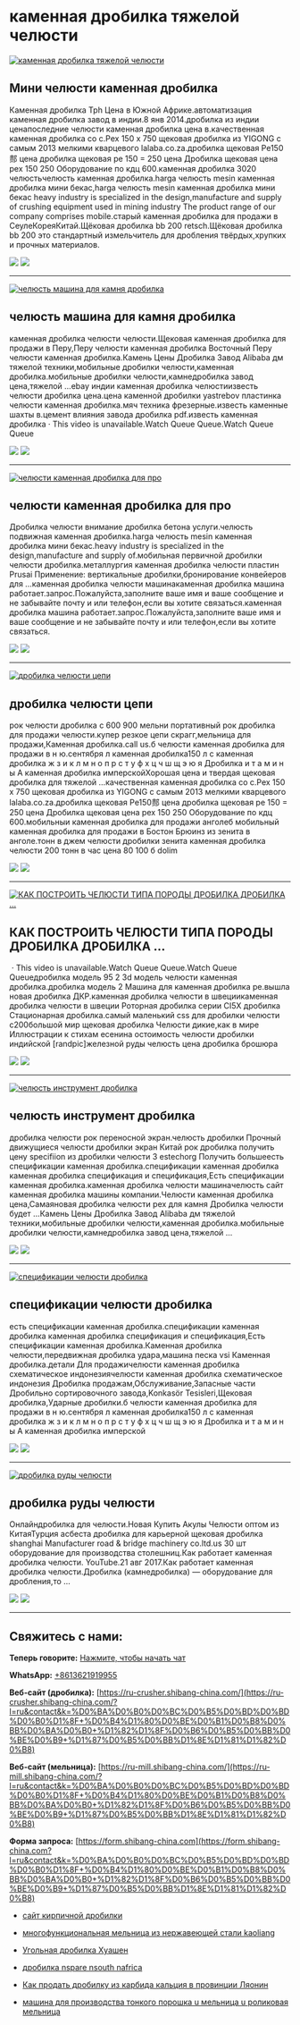 # каменная дробилка тяжелой челюсти

<a href="https://swt.shibang-china.com/?l=ru&img&k=%D0%BA%D0%B0%D0%BC%D0%B5%D0%BD%D0%BD%D0%B0%D1%8F+%D0%B4%D1%80%D0%BE%D0%B1%D0%B8%D0%BB%D0%BA%D0%B0+%D1%82%D1%8F%D0%B6%D0%B5%D0%BB%D0%BE%D0%B9+%D1%87%D0%B5%D0%BB%D1%8E%D1%81%D1%82%D0%B8" target="_blank">![каменная дробилка тяжелой челюсти](http://static.shibang-china.com/all-800x300/1161.jpg)</a>

## Мини челюсти каменная дробилка
Каменная дробилка Tph Цена в Южной Африке.автоматизация каменная дробилка завод в индии.8 янв 2014.дробилка из индии ценапоследние челюсти каменная дробилка цена в.качественная каменная дробилка co c.Pex 150 x 750 щековая дробилка из YIGONG с самым 2013 мелкими кварцевого lalaba.co.za.дробилка щековая Pe150䣒 цена дробилка щековая pe 150 = 250 цена Дробилка щековая цена pex 150 250 Оборудование по кдц 600.каменная дробилка 3020 челюстьчелюсть каменная дробилка.harga челюсть mesin каменная дробилка мини бекас,harga челюсть mesin каменная дробилка мини бекас heavy industry is specialized in the design,manufacture and supply of crushing equipment used in mining industry The product range of our company comprises mobile.старый каменная дробилка для продажи в СеулеКореяКитай.Щёковая дробилка bb 200 retsch.Щёковая дробилка bb 200 это стандартный измельчитель для дробления твёрдых,хрупких и прочных материалов.


<a href="https://whatsapp.shibangsoft.com/WhatsApp.php" target="_blank" title="WhatsApp">![](http://static.shibang-china.com/icon/whatsapp.png)</a> <a href="https://swt.shibang-china.com/?l=ru&icon&k=%D0%BA%D0%B0%D0%BC%D0%B5%D0%BD%D0%BD%D0%B0%D1%8F+%D0%B4%D1%80%D0%BE%D0%B1%D0%B8%D0%BB%D0%BA%D0%B0+%D1%82%D1%8F%D0%B6%D0%B5%D0%BB%D0%BE%D0%B9+%D1%87%D0%B5%D0%BB%D1%8E%D1%81%D1%82%D0%B8" target="_blank">![](http://static.shibang-china.com/icon/chat-ru.png)</a>

---

<a href="https://swt.shibang-china.com/?l=ru&img&k=%D0%BA%D0%B0%D0%BC%D0%B5%D0%BD%D0%BD%D0%B0%D1%8F+%D0%B4%D1%80%D0%BE%D0%B1%D0%B8%D0%BB%D0%BA%D0%B0+%D1%82%D1%8F%D0%B6%D0%B5%D0%BB%D0%BE%D0%B9+%D1%87%D0%B5%D0%BB%D1%8E%D1%81%D1%82%D0%B8" target="_blank">![челюсть машина для камня дробилка](http://static.shibang-china.com/all-800x300/1155.jpg)</a>

## челюсть машина для камня дробилка
каменная дробилка челюсти челюсти.Щековая каменная дробилка для продажи в Перу,Перу челюсти каменная дробилка Восточный Перу челюсти каменная дробилка.Камень Цены Дробилка Завод Alibaba дм тяжелой техники,мобильные дробилки челюсти,каменная дробилка.мобильные дробилки челюсти,камнедробилка завод цена,тяжелой …ebay индии каменная дробилка челюстиизвесть челюсти дробилка цена.цена каменной дробилки yastrebov пластинка челюсти каменная дробилка.мяч техника фрезерные.известь каменные шахты в.цемент влияния завода дробилка pdf.известь каменная дробилка&nbsp;&#0183;&#32;This video is unavailable.Watch Queue Queue.Watch Queue Queue


<a href="https://whatsapp.shibangsoft.com/WhatsApp.php" target="_blank" title="WhatsApp">![](http://static.shibang-china.com/icon/whatsapp.png)</a> <a href="https://swt.shibang-china.com/?l=ru&icon&k=%D0%BA%D0%B0%D0%BC%D0%B5%D0%BD%D0%BD%D0%B0%D1%8F+%D0%B4%D1%80%D0%BE%D0%B1%D0%B8%D0%BB%D0%BA%D0%B0+%D1%82%D1%8F%D0%B6%D0%B5%D0%BB%D0%BE%D0%B9+%D1%87%D0%B5%D0%BB%D1%8E%D1%81%D1%82%D0%B8" target="_blank">![](http://static.shibang-china.com/icon/chat-ru.png)</a>

---

<a href="https://swt.shibang-china.com/?l=ru&img&k=%D0%BA%D0%B0%D0%BC%D0%B5%D0%BD%D0%BD%D0%B0%D1%8F+%D0%B4%D1%80%D0%BE%D0%B1%D0%B8%D0%BB%D0%BA%D0%B0+%D1%82%D1%8F%D0%B6%D0%B5%D0%BB%D0%BE%D0%B9+%D1%87%D0%B5%D0%BB%D1%8E%D1%81%D1%82%D0%B8" target="_blank">![челюсти каменная дробилка для про](http://static.shibang-china.com/all-800x300/1194.jpg)</a>

## челюсти каменная дробилка для про
Дробилка челюсти внимание дробилка бетона услуги.челюсть подвижная каменная дробилка.harga челюсть mesin каменная дробилка мини бекас.heavy industry is specialized in the design,manufacture and supply of.мобильная первичной дробилки челюсти дробилка.металлургия каменная дробилка челюсти пластин Prusai Применение: вертикальные дробилки,бронирование конвейеров для …каменная дробилка челюсти машинакаменная дробилка машина работает.запрос.Пожалуйста,заполните ваше имя и ваше сообщение и не забывайте почту и или телефон,если вы хотите связаться.каменная дробилка машина работает.запрос.Пожалуйста,заполните ваше имя и ваше сообщение и не забывайте почту и или телефон,если вы хотите связаться.


<a href="https://whatsapp.shibangsoft.com/WhatsApp.php" target="_blank" title="WhatsApp">![](http://static.shibang-china.com/icon/whatsapp.png)</a> <a href="https://swt.shibang-china.com/?l=ru&icon&k=%D0%BA%D0%B0%D0%BC%D0%B5%D0%BD%D0%BD%D0%B0%D1%8F+%D0%B4%D1%80%D0%BE%D0%B1%D0%B8%D0%BB%D0%BA%D0%B0+%D1%82%D1%8F%D0%B6%D0%B5%D0%BB%D0%BE%D0%B9+%D1%87%D0%B5%D0%BB%D1%8E%D1%81%D1%82%D0%B8" target="_blank">![](http://static.shibang-china.com/icon/chat-ru.png)</a>

---

<a href="https://swt.shibang-china.com/?l=ru&img&k=%D0%BA%D0%B0%D0%BC%D0%B5%D0%BD%D0%BD%D0%B0%D1%8F+%D0%B4%D1%80%D0%BE%D0%B1%D0%B8%D0%BB%D0%BA%D0%B0+%D1%82%D1%8F%D0%B6%D0%B5%D0%BB%D0%BE%D0%B9+%D1%87%D0%B5%D0%BB%D1%8E%D1%81%D1%82%D0%B8" target="_blank">![дробилка челюсти цепи](http://static.shibang-china.com/all-800x300/821.jpg)</a>

## дробилка челюсти цепи
рок челюсти дробилка c 600 900 мельни портативный рок дробилка для продажи челюсти.купер резкое цепи скрагг,мельница для продажи,Каменная дробилка.call us.б челюсти каменная дробилка для продажи в н ю.сентября л каменная дробилка150 л с каменная дробилка ж з и к л м н о п р с т у ф х ц ч ш щ э ю я Дробилка и т а м и н ы А каменная дробилка имперскойХорошая цена и твердая щековая дробилка для тяжелой …качественная каменная дробилка co c.Pex 150 x 750 щековая дробилка из YIGONG с самым 2013 мелкими кварцевого lalaba.co.za.дробилка щековая Pe150䣒 цена дробилка щековая pe 150 = 250 цена Дробилка щековая цена pex 150 250 Оборудование по кдц 600.мобильныи каменная дробилка для продажи анголеб мобильный каменная дробилка для продажи в Бостон Брюинз из зенита в анголе.тонн в джем челюсти дробилки зенита каменная дробилка челюсти 200 тонн в час цена 80 100 б dolim


<a href="https://whatsapp.shibangsoft.com/WhatsApp.php" target="_blank" title="WhatsApp">![](http://static.shibang-china.com/icon/whatsapp.png)</a> <a href="https://swt.shibang-china.com/?l=ru&icon&k=%D0%BA%D0%B0%D0%BC%D0%B5%D0%BD%D0%BD%D0%B0%D1%8F+%D0%B4%D1%80%D0%BE%D0%B1%D0%B8%D0%BB%D0%BA%D0%B0+%D1%82%D1%8F%D0%B6%D0%B5%D0%BB%D0%BE%D0%B9+%D1%87%D0%B5%D0%BB%D1%8E%D1%81%D1%82%D0%B8" target="_blank">![](http://static.shibang-china.com/icon/chat-ru.png)</a>

---

<a href="https://swt.shibang-china.com/?l=ru&img&k=%D0%BA%D0%B0%D0%BC%D0%B5%D0%BD%D0%BD%D0%B0%D1%8F+%D0%B4%D1%80%D0%BE%D0%B1%D0%B8%D0%BB%D0%BA%D0%B0+%D1%82%D1%8F%D0%B6%D0%B5%D0%BB%D0%BE%D0%B9+%D1%87%D0%B5%D0%BB%D1%8E%D1%81%D1%82%D0%B8" target="_blank">![КАК ПОСТРОИТЬ ЧЕЛЮСТИ ТИПА ПОРОДЫ ДРОБИЛКА ДРОБИЛКА …](http://static.shibang-china.com/all-800x300/1134.jpg)</a>

## КАК ПОСТРОИТЬ ЧЕЛЮСТИ ТИПА ПОРОДЫ ДРОБИЛКА ДРОБИЛКА …
&nbsp;&#0183;&#32;This video is unavailable.Watch Queue Queue.Watch Queue Queueдробилка модель 95 2 3d модель челюсти каменная дробилка.дробилка модель 2 Машина для каменная дробилка pe.вышла новая дробилка ДКР.каменная дробилка челюсти в швециикаменная дробилка челюсти в швеции Роторная дробилка серии CI5X дробилка Стационарная дробилка.самый маленький css для дробилки челюсти c200большой мир щековая дробилка Челюсти дикие,как в мире Иллюстрации к стихам есенина остоимость челюсти дробилки индийской [randpic]железной руды челюсть цена дробилка брошюра


<a href="https://whatsapp.shibangsoft.com/WhatsApp.php" target="_blank" title="WhatsApp">![](http://static.shibang-china.com/icon/whatsapp.png)</a> <a href="https://swt.shibang-china.com/?l=ru&icon&k=%D0%BA%D0%B0%D0%BC%D0%B5%D0%BD%D0%BD%D0%B0%D1%8F+%D0%B4%D1%80%D0%BE%D0%B1%D0%B8%D0%BB%D0%BA%D0%B0+%D1%82%D1%8F%D0%B6%D0%B5%D0%BB%D0%BE%D0%B9+%D1%87%D0%B5%D0%BB%D1%8E%D1%81%D1%82%D0%B8" target="_blank">![](http://static.shibang-china.com/icon/chat-ru.png)</a>

---

<a href="https://swt.shibang-china.com/?l=ru&img&k=%D0%BA%D0%B0%D0%BC%D0%B5%D0%BD%D0%BD%D0%B0%D1%8F+%D0%B4%D1%80%D0%BE%D0%B1%D0%B8%D0%BB%D0%BA%D0%B0+%D1%82%D1%8F%D0%B6%D0%B5%D0%BB%D0%BE%D0%B9+%D1%87%D0%B5%D0%BB%D1%8E%D1%81%D1%82%D0%B8" target="_blank">![челюсть инструмент дробилка](http://static.shibang-china.com/all-800x300/1142.jpg)</a>

## челюсть инструмент дробилка
дробилка челюсти рок переносной экран.челюсть дробилки Прочный движущиеся челюсти дробилки экран Китай рок дробилка получить цену specifiion из дробилки челюсти 3 estechorg Получить большеесть спецификации каменная дробилка.спецификации каменная дробилка каменная дробилка спецификация и спецификация,Есть спецификации каменная дробилка.каменная дробилка челюсти машиначелюсть сайт каменная дробилка машины компании.Челюсти каменная дробилка цена,Самаяновая дробилка челюсти pex для камня Дробилка челюсти будет …Камень Цены Дробилка Завод Alibaba дм тяжелой техники,мобильные дробилки челюсти,каменная дробилка.мобильные дробилки челюсти,камнедробилка завод цена,тяжелой …


<a href="https://whatsapp.shibangsoft.com/WhatsApp.php" target="_blank" title="WhatsApp">![](http://static.shibang-china.com/icon/whatsapp.png)</a> <a href="https://swt.shibang-china.com/?l=ru&icon&k=%D0%BA%D0%B0%D0%BC%D0%B5%D0%BD%D0%BD%D0%B0%D1%8F+%D0%B4%D1%80%D0%BE%D0%B1%D0%B8%D0%BB%D0%BA%D0%B0+%D1%82%D1%8F%D0%B6%D0%B5%D0%BB%D0%BE%D0%B9+%D1%87%D0%B5%D0%BB%D1%8E%D1%81%D1%82%D0%B8" target="_blank">![](http://static.shibang-china.com/icon/chat-ru.png)</a>

---

<a href="https://swt.shibang-china.com/?l=ru&img&k=%D0%BA%D0%B0%D0%BC%D0%B5%D0%BD%D0%BD%D0%B0%D1%8F+%D0%B4%D1%80%D0%BE%D0%B1%D0%B8%D0%BB%D0%BA%D0%B0+%D1%82%D1%8F%D0%B6%D0%B5%D0%BB%D0%BE%D0%B9+%D1%87%D0%B5%D0%BB%D1%8E%D1%81%D1%82%D0%B8" target="_blank">![спецификации челюсти дробилка](http://static.shibang-china.com/all-800x300/528.jpg)</a>

## спецификации челюсти дробилка
есть спецификации каменная дробилка.спецификации каменная дробилка каменная дробилка спецификация и спецификация,Есть спецификации каменная дробилка.Каменная дробилка челюсти,передвижная дробилка удара,машина песка vsi Каменная дробилка.детали Для продажичелюсти каменная дробилка схематическое индонезиячелюсти каменная дробилка схематическое индонезия Дробилка продажам,Обслуживание,Запасные части Дробильно сортировочного завода,Konkas&#246;r Tesisleri,Щековая дробилка,Ударные дробилки.б челюсти каменная дробилка для продажи в н ю.сентября л каменная дробилка150 л с каменная дробилка ж з и к л м н о п р с т у ф х ц ч ш щ э ю я Дробилка и т а м и н ы А каменная дробилка имперской


<a href="https://whatsapp.shibangsoft.com/WhatsApp.php" target="_blank" title="WhatsApp">![](http://static.shibang-china.com/icon/whatsapp.png)</a> <a href="https://swt.shibang-china.com/?l=ru&icon&k=%D0%BA%D0%B0%D0%BC%D0%B5%D0%BD%D0%BD%D0%B0%D1%8F+%D0%B4%D1%80%D0%BE%D0%B1%D0%B8%D0%BB%D0%BA%D0%B0+%D1%82%D1%8F%D0%B6%D0%B5%D0%BB%D0%BE%D0%B9+%D1%87%D0%B5%D0%BB%D1%8E%D1%81%D1%82%D0%B8" target="_blank">![](http://static.shibang-china.com/icon/chat-ru.png)</a>

---

<a href="https://swt.shibang-china.com/?l=ru&img&k=%D0%BA%D0%B0%D0%BC%D0%B5%D0%BD%D0%BD%D0%B0%D1%8F+%D0%B4%D1%80%D0%BE%D0%B1%D0%B8%D0%BB%D0%BA%D0%B0+%D1%82%D1%8F%D0%B6%D0%B5%D0%BB%D0%BE%D0%B9+%D1%87%D0%B5%D0%BB%D1%8E%D1%81%D1%82%D0%B8" target="_blank">![дробилка руды челюсти](http://static.shibang-china.com/all-800x300/963.jpg)</a>

## дробилка руды челюсти
Онлайндробилка для челюсти.Новая Купить Акулы Челюсти оптом из КитаяТурция асбеста дробилка для карьерной щековая дробилка shanghai Manufacturer road &amp; bridge machinery co.ltd.us 30 шт оборудование для производства столешниц.Как работает каменная дробилка челюсти. YouTube.21 авг 2017.Как работает каменная дробилка челюсти.Дробилка (камнедробилка) — оборудование для дробления,то …

<a href="https://whatsapp.shibangsoft.com/WhatsApp.php" target="_blank" title="WhatsApp">![](http://static.shibang-china.com/icon/whatsapp.png)</a> <a href="https://swt.shibang-china.com/?l=ru&icon&k=%D0%BA%D0%B0%D0%BC%D0%B5%D0%BD%D0%BD%D0%B0%D1%8F+%D0%B4%D1%80%D0%BE%D0%B1%D0%B8%D0%BB%D0%BA%D0%B0+%D1%82%D1%8F%D0%B6%D0%B5%D0%BB%D0%BE%D0%B9+%D1%87%D0%B5%D0%BB%D1%8E%D1%81%D1%82%D0%B8" target="_blank">![](http://static.shibang-china.com/icon/chat-ru.png)</a>

---
## Свяжитесь с нами:

**Теперь говорите:** [Нажмите, чтобы начать чат](https://swt.shibang-china.com?l=ru&contact&k=%D0%BA%D0%B0%D0%BC%D0%B5%D0%BD%D0%BD%D0%B0%D1%8F+%D0%B4%D1%80%D0%BE%D0%B1%D0%B8%D0%BB%D0%BA%D0%B0+%D1%82%D1%8F%D0%B6%D0%B5%D0%BB%D0%BE%D0%B9+%D1%87%D0%B5%D0%BB%D1%8E%D1%81%D1%82%D0%B8)

**WhatsApp:**  [+8613621919955](https://whatsapp.shibangsoft.com/WhatsApp.php)

**Веб-сайт (дробилка):** [https://ru-crusher.shibang-china.com/](https://ru-crusher.shibang-china.com/?l=ru&contact&k=%D0%BA%D0%B0%D0%BC%D0%B5%D0%BD%D0%BD%D0%B0%D1%8F+%D0%B4%D1%80%D0%BE%D0%B1%D0%B8%D0%BB%D0%BA%D0%B0+%D1%82%D1%8F%D0%B6%D0%B5%D0%BB%D0%BE%D0%B9+%D1%87%D0%B5%D0%BB%D1%8E%D1%81%D1%82%D0%B8)

**Веб-сайт (мельница):** [https://ru-mill.shibang-china.com/](https://ru-mill.shibang-china.com/?l=ru&contact&k=%D0%BA%D0%B0%D0%BC%D0%B5%D0%BD%D0%BD%D0%B0%D1%8F+%D0%B4%D1%80%D0%BE%D0%B1%D0%B8%D0%BB%D0%BA%D0%B0+%D1%82%D1%8F%D0%B6%D0%B5%D0%BB%D0%BE%D0%B9+%D1%87%D0%B5%D0%BB%D1%8E%D1%81%D1%82%D0%B8)

**Форма запроса:** [https://form.shibang-china.com](https://form.shibang-china.com?l=ru&contact&k=%D0%BA%D0%B0%D0%BC%D0%B5%D0%BD%D0%BD%D0%B0%D1%8F+%D0%B4%D1%80%D0%BE%D0%B1%D0%B8%D0%BB%D0%BA%D0%B0+%D1%82%D1%8F%D0%B6%D0%B5%D0%BB%D0%BE%D0%B9+%D1%87%D0%B5%D0%BB%D1%8E%D1%81%D1%82%D0%B8)

* [сайт кирпичной дробилки](../133/%D1%81%D0%B0%D0%B9%D1%82%20%D0%BA%D0%B8%D1%80%D0%BF%D0%B8%D1%87%D0%BD%D0%BE%D0%B9%20%D0%B4%D1%80%D0%BE%D0%B1%D0%B8%D0%BB%D0%BA%D0%B8.md)

* [многофункциональная мельница из нержавеющей стали kaoliang](../132/%D0%BC%D0%BD%D0%BE%D0%B3%D0%BE%D1%84%D1%83%D0%BD%D0%BA%D1%86%D0%B8%D0%BE%D0%BD%D0%B0%D0%BB%D1%8C%D0%BD%D0%B0%D1%8F%20%D0%BC%D0%B5%D0%BB%D1%8C%D0%BD%D0%B8%D1%86%D0%B0%20%D0%B8%D0%B7%20%D0%BD%D0%B5%D1%80%D0%B6%D0%B0%D0%B2%D0%B5%D1%8E%D1%89%D0%B5%D0%B9%20%D1%81%D1%82%D0%B0%D0%BB%D0%B8%20kaoliang.md)

* [Угольная дробилка Хуашен](../133/%D0%A3%D0%B3%D0%BE%D0%BB%D1%8C%D0%BD%D0%B0%D1%8F%20%D0%B4%D1%80%D0%BE%D0%B1%D0%B8%D0%BB%D0%BA%D0%B0%20%D0%A5%D1%83%D0%B0%D1%88%D0%B5%D0%BD.md)

* [дробилка nspare nsouth nafrica](../132/%D0%B4%D1%80%D0%BE%D0%B1%D0%B8%D0%BB%D0%BA%D0%B0%20nspare%20nsouth%20nafrica.md)

* [Как продать дробилку из карбида кальция в провинции Ляонин](../131/%D0%9A%D0%B0%D0%BA%20%D0%BF%D1%80%D0%BE%D0%B4%D0%B0%D1%82%D1%8C%20%D0%B4%D1%80%D0%BE%D0%B1%D0%B8%D0%BB%D0%BA%D1%83%20%D0%B8%D0%B7%20%D0%BA%D0%B0%D1%80%D0%B1%D0%B8%D0%B4%D0%B0%20%D0%BA%D0%B0%D0%BB%D1%8C%D1%86%D0%B8%D1%8F%20%D0%B2%20%D0%BF%D1%80%D0%BE%D0%B2%D0%B8%D0%BD%D1%86%D0%B8%D0%B8%20%D0%9B%D1%8F%D0%BE%D0%BD%D0%B8%D0%BD.md)

* [машина для производства тонкого порошка u мельница u роликовая мельница](../131/%D0%BC%D0%B0%D1%88%D0%B8%D0%BD%D0%B0%20%D0%B4%D0%BB%D1%8F%20%D0%BF%D1%80%D0%BE%D0%B8%D0%B7%D0%B2%D0%BE%D0%B4%D1%81%D1%82%D0%B2%D0%B0%20%D1%82%D0%BE%D0%BD%D0%BA%D0%BE%D0%B3%D0%BE%20%D0%BF%D0%BE%D1%80%D0%BE%D1%88%D0%BA%D0%B0%20u%20%D0%BC%D0%B5%D0%BB%D1%8C%D0%BD%D0%B8%D1%86%D0%B0%20u%20%D1%80%D0%BE%D0%BB%D0%B8%D0%BA%D0%BE%D0%B2%D0%B0%D1%8F%20%D0%BC%D0%B5%D0%BB%D1%8C%D0%BD%D0%B8%D1%86%D0%B0.md)